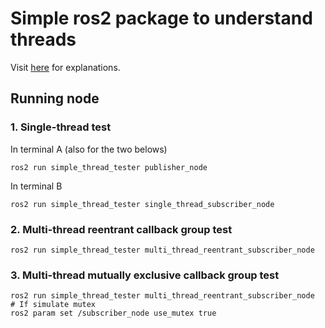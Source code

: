 # Simple ros2 package to understand threads

Visit [here](https://motion-boseong.vercel.app/threading-ros2/post8) for explanations.

## Running node

### 1. Single-thread test  
In terminal A (also for the two belows)

```
ros2 run simple_thread_tester publisher_node
```

In terminal B

```
ros2 run simple_thread_tester single_thread_subscriber_node
```
### 2. Multi-thread reentrant callback group test 

```
ros2 run simple_thread_tester multi_thread_reentrant_subscriber_node
```

### 3. Multi-thread mutually exclusive callback group test

```
ros2 run simple_thread_tester multi_thread_reentrant_subscriber_node
# If simulate mutex 
ros2 param set /subscriber_node use_mutex true
```
